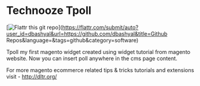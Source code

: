 Technooze Tpoll
===============

[![Flattr this git repo](http://api.flattr.com/button/flattr-badge-large.png)](https://flattr.com/submit/auto?user_id=dbashyal&url=https://github.com/dbashyal&title=Github Repos&language=&tags=github&category=software)

Tpoll my first magento widget created using widget tutorial from magento website. Now you can insert poll anywhere in the cms page content.

For more magento ecommerce related tips & tricks tutorials and extensions visit - http://dltr.org/
